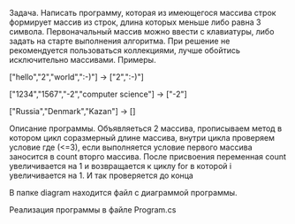 Задача.
Написать программу, которая из имеющегося массива строк формирует массив из строк, длина которых меньше либо равна 3 символа. Первоначальный массив можно ввести с клавиатуры, либо задать на старте выполнения алгоритма. При решение не рекомендуется пользоваться коллекциями, лучше обойтись исключительно массивами.
Примеры.

["hello","2","world",":-)"] -> ["2",":-)"]

["1234","1567","-2","computer science"] -> ["-2"]

["Russia","Denmark","Kazan"] -> []

Описание программы.
Объявляеться 2 массива, прописываем метод в котором цикл соразмерный длине массива, внутри цикла проверяем условие где (<=3), если
выполняется условие первого массива заносится в count вторго массива.
После присвоения переменная count увеличивается на 1 и возвращается к циклу for в которой i увеличивается на 1. И так проверяется до
конца  

В папке diagram находится файл с диаграммой программы.

Реализация программы в файле Program.cs